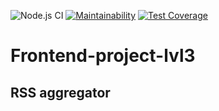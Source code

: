 ![Node.js CI](https://github.com/sdwayy/frontend-project-lvl3/workflows/Node.js%20CI/badge.svg?branch=master) [![Maintainability](https://api.codeclimate.com/v1/badges/0c233e7d1828a30a96ba/maintainability)](https://codeclimate.com/github/sdwayy/frontend-project-lvl3/maintainability) [![Test Coverage](https://api.codeclimate.com/v1/badges/0c233e7d1828a30a96ba/test_coverage)](https://codeclimate.com/github/sdwayy/frontend-project-lvl3/test_coverage)

# Frontend-project-lvl3

## RSS aggregator
